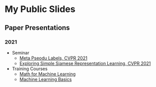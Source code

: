 # My Public Slides

## Paper Presentations

### 2021

- Seminar
  - [Meta Pseodu Labels, CVPR 2021](https://aquastripe.github.io/slides/2021/meta-pseudo-labels/)
  - [Exploring Simple Siamese Representation Learning, CVPR 2021](https://aquastripe.github.io/slides/2021/exploring-simple-siamese-representation-learning)
- Training Courses
    - [Math for Machine Learning](https://aquastripe.github.io/slides/2021/training-courses-math/)
    - [Machine Learning Basics](https://aquastripe.github.io/slides/2021/training-courses-machine-learning/)
